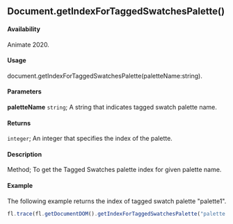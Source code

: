 ## Document.getIndexForTaggedSwatchesPalette()

#### Availability

Animate 2020.

#### Usage

document.getIndexForTaggedSwatchesPalette(paletteName:string).

#### Parameters

**paletteName** `string`; A string that indicates tagged swatch palette name.

#### Returns

`integer`; An integer that specifies the index of the palette.

#### Description

Method; To get the Tagged Swatches palette index for given palette name.

#### Example

The following example returns the index of tagged swatch palette "palette1".

```javascript
fl.trace(fl.getDocumentDOM().getIndexForTaggedSwatchesPalette("palette 1"));
```
